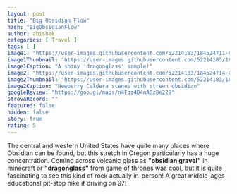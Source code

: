 ```yaml
---
layout: post
title: "Big Obsidian Flow"
hash: "BigObsidianFlow"
author: abishek
categories: [ Travel ]
tags: [ ]
image1: "https://user-images.githubusercontent.com/52214183/184524711-64cc73bb-97cd-468d-b3a4-530d87195b0c.jpg"
image1Thumbnail: "https://user-images.githubusercontent.com/52214183/184953359-4f02d80e-88c9-431a-8146-c169cb7a6560.jpg"
image1Caption: "A shiny 'dragonglass' sample!"
image2: "https://user-images.githubusercontent.com/52214183/184524714-04931b3d-9518-44c2-93ac-a929904201a9.jpg"
image2Thumbnail: "https://user-images.githubusercontent.com/52214183/184953363-1c129ae7-d696-4c26-a714-a80d90e38cd9.jpg"
image2Caption: "Newberry Caldera scenes with strewn obsidian"
googleReview: "https://goo.gl/maps/n4Fqz4D4nAGz8e229"
stravaRecord: ""
featured: false
hidden: false
story: true
rating: 5
---
```


The central and western United States have quite many places where Obsidian can be found, but this stretch in Oregon particularly has a huge concentration. Coming across volcanic glass as **"obsidian gravel"** in minecraft or **"dragonglass"** from game of thrones was cool, but it is quite fascinating to see this kind of rock actually in-person! A great middle-ages educational pit-stop hike if driving on 97!